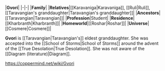 |**Gvori**|
|-|-|
|**Family**|
|**Relatives**|[[Karavaniga\|Karavaniga]], [[Ruli\|Ruli]], [[Taravangian's granddaughter\|Taravangian's granddaughter]]|
|**Ancestors**|[[Taravangian\|Taravangian]]|
|**Profession**|Student|
|**Residence**|[[Kharbranth\|Kharbranth]]|
|**Homeworld**|[[Roshar\|Roshar]]|
|**Universe**|[[Cosmere\|Cosmere]]|

**Gvori** is [[Taravangian\|Taravangian's]] eldest granddaughter.
She was accepted into the [[School of Storms\|School of Storms]] around the advent of the [[True Desolation\|True Desolation]]. She was not aware of the [[Diagram (literature)\|Diagram]].



https://coppermind.net/wiki/Gvori